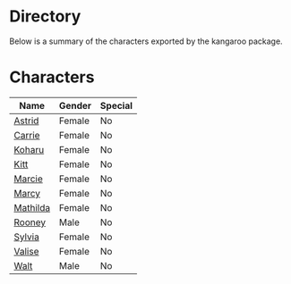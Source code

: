 # Directory
Below is a summary of the characters exported by the kangaroo package.
# Characters
|Name|Gender|Special|
|---|---|---|
|[Astrid](./character/kangaroo/astrid.go)|Female|No|
|[Carrie](./character/kangaroo/carrie.go)|Female|No|
|[Koharu](./character/kangaroo/koharu.go)|Female|No|
|[Kitt](./character/kangaroo/kitt.go)|Female|No|
|[Marcie](./character/kangaroo/marcie.go)|Female|No|
|[Marcy](./character/kangaroo/marcy.go)|Female|No|
|[Mathilda](./character/kangaroo/mathilda.go)|Female|No|
|[Rooney](./character/kangaroo/rooney.go)|Male|No|
|[Sylvia](./character/kangaroo/sylvia.go)|Female|No|
|[Valise](./character/kangaroo/valise.go)|Female|No|
|[Walt](./character/kangaroo/walt.go)|Male|No|

